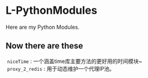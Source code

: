 # L-PythonModules
Here are my Python Modules.

## Now there are these

  `niceTime` : 一个涵盖time库主要方法的更好用的时间模块~  
  `proxy_2_redis` : 用于动态维护一个代理IP池。
